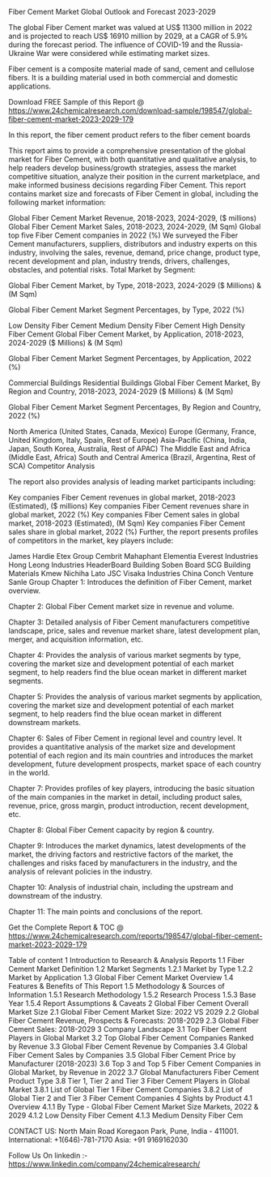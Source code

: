 Fiber Cement Market Global Outlook and Forecast 2023-2029

The global Fiber Cement market was valued at US$ 11300 million in 2022 and is projected to reach US$ 16910 million by 2029, at a CAGR of 5.9% during the forecast period. The influence of COVID-19 and the Russia-Ukraine War were considered while estimating market sizes.

Fiber cement is a composite material made of sand, cement and cellulose fibers. It is a building material used in both commercial and domestic applications.

Download FREE Sample of this Report @ https://www.24chemicalresearch.com/download-sample/198547/global-fiber-cement-market-2023-2029-179

In this report, the fiber cement product refers to the fiber cement boards

This report aims to provide a comprehensive presentation of the global market for Fiber Cement, with both quantitative and qualitative analysis, to help readers develop business/growth strategies, assess the market competitive situation, analyze their position in the current marketplace, and make informed business decisions regarding Fiber Cement. This report contains market size and forecasts of Fiber Cement in global, including the following market information:

Global Fiber Cement Market Revenue, 2018-2023, 2024-2029, ($ millions)
Global Fiber Cement Market Sales, 2018-2023, 2024-2029, (M Sqm)
Global top five Fiber Cement companies in 2022 (%)
We surveyed the Fiber Cement manufacturers, suppliers, distributors and industry experts on this industry, involving the sales, revenue, demand, price change, product type, recent development and plan, industry trends, drivers, challenges, obstacles, and potential risks. Total Market by Segment:

Global Fiber Cement Market, by Type, 2018-2023, 2024-2029 ($ Millions) & (M Sqm)

Global Fiber Cement Market Segment Percentages, by Type, 2022 (%)

Low Density Fiber Cement
Medium Density Fiber Cement
High Density Fiber Cement
Global Fiber Cement Market, by Application, 2018-2023, 2024-2029 ($ Millions) & (M Sqm)

Global Fiber Cement Market Segment Percentages, by Application, 2022 (%)

Commercial Buildings
Residential Buildings
Global Fiber Cement Market, By Region and Country, 2018-2023, 2024-2029 ($ Millions) & (M Sqm)

Global Fiber Cement Market Segment Percentages, By Region and Country, 2022 (%)

North America (United States, Canada, Mexico)
Europe (Germany, France, United Kingdom, Italy, Spain, Rest of Europe)
Asia-Pacific (China, India, Japan, South Korea, Australia, Rest of APAC)
The Middle East and Africa (Middle East, Africa)
South and Central America (Brazil, Argentina, Rest of SCA)
Competitor Analysis

The report also provides analysis of leading market participants including:

Key companies Fiber Cement revenues in global market, 2018-2023 (Estimated), ($ millions)
Key companies Fiber Cement revenues share in global market, 2022 (%)
Key companies Fiber Cement sales in global market, 2018-2023 (Estimated), (M Sqm)
Key companies Fiber Cement sales share in global market, 2022 (%)
Further, the report presents profiles of competitors in the market, key players include:

James Hardie
Etex Group
Cembrit
Mahaphant
Elementia
Everest Industries
Hong Leong Industries
HeaderBoard Building
Soben Board
SCG Building Materials
Kmew
Nichiha
Lato JSC
Visaka Industries
China Conch Venture
Sanle Group
Chapter 1: Introduces the definition of Fiber Cement, market overview.

Chapter 2: Global Fiber Cement market size in revenue and volume.

Chapter 3: Detailed analysis of Fiber Cement manufacturers competitive landscape, price, sales and revenue market share, latest development plan, merger, and acquisition information, etc.

Chapter 4: Provides the analysis of various market segments by type, covering the market size and development potential of each market segment, to help readers find the blue ocean market in different market segments.

Chapter 5: Provides the analysis of various market segments by application, covering the market size and development potential of each market segment, to help readers find the blue ocean market in different downstream markets.

Chapter 6: Sales of Fiber Cement in regional level and country level. It provides a quantitative analysis of the market size and development potential of each region and its main countries and introduces the market development, future development prospects, market space of each country in the world.

Chapter 7: Provides profiles of key players, introducing the basic situation of the main companies in the market in detail, including product sales, revenue, price, gross margin, product introduction, recent development, etc.

Chapter 8: Global Fiber Cement capacity by region & country.

Chapter 9: Introduces the market dynamics, latest developments of the market, the driving factors and restrictive factors of the market, the challenges and risks faced by manufacturers in the industry, and the analysis of relevant policies in the industry.

Chapter 10: Analysis of industrial chain, including the upstream and downstream of the industry.

Chapter 11: The main points and conclusions of the report.

Get the Complete Report & TOC @ https://www.24chemicalresearch.com/reports/198547/global-fiber-cement-market-2023-2029-179

Table of content
1 Introduction to Research & Analysis Reports
1.1 Fiber Cement Market Definition
1.2 Market Segments
1.2.1 Market by Type
1.2.2 Market by Application
1.3 Global Fiber Cement Market Overview
1.4 Features & Benefits of This Report
1.5 Methodology & Sources of Information
1.5.1 Research Methodology
1.5.2 Research Process
1.5.3 Base Year
1.5.4 Report Assumptions & Caveats
2 Global Fiber Cement Overall Market Size
2.1 Global Fiber Cement Market Size: 2022 VS 2029
2.2 Global Fiber Cement Revenue, Prospects & Forecasts: 2018-2029
2.3 Global Fiber Cement Sales: 2018-2029
3 Company Landscape
3.1 Top Fiber Cement Players in Global Market
3.2 Top Global Fiber Cement Companies Ranked by Revenue
3.3 Global Fiber Cement Revenue by Companies
3.4 Global Fiber Cement Sales by Companies
3.5 Global Fiber Cement Price by Manufacturer (2018-2023)
3.6 Top 3 and Top 5 Fiber Cement Companies in Global Market, by Revenue in 2022
3.7 Global Manufacturers Fiber Cement Product Type
3.8 Tier 1, Tier 2 and Tier 3 Fiber Cement Players in Global Market
3.8.1 List of Global Tier 1 Fiber Cement Companies
3.8.2 List of Global Tier 2 and Tier 3 Fiber Cement Companies
4 Sights by Product
4.1 Overview
4.1.1 By Type - Global Fiber Cement Market Size Markets, 2022 & 2029
4.1.2 Low Density Fiber Cement
4.1.3 Medium Density Fiber Cem

CONTACT US:
North Main Road Koregaon Park, Pune, India - 411001.
International: +1(646)-781-7170
Asia: +91 9169162030

Follow Us On linkedin :- https://www.linkedin.com/company/24chemicalresearch/
